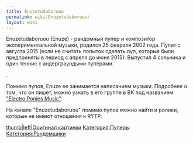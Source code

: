 ```yaml
---
title: Enuzetudaboruou
permalink: wiki/Enuzetudaboruou/
layout: wiki
---
```


Enuzetudaboruou (Enuze) - рандомный пупер и композитор экспериментальной
музыки, родился 25 февраля 2002 года. Пупит с августа 2015 (если не
считать попыток сделать пуп, которые были предприняты в период с апреля
до июня 2015). Выпустил 4 сольника и один теннис с андерграундыми
пуперами.

.

Помимо пупов, Enuze ее занимается написанием музыки. Подробнее о том,
что он пишет, можно узнать в его группе в ВК под названием ["Electro
Ponies Music"](https://vk.com/club120439845).

На канале "Enuzetudaboruou" помимо пупов можно найти и ролики, которые
не имеют отношения к RYTP.

[thumb\|left\|Оригинал картинки](Файл:15328_eightbit2.jpg "wikilink")
[Категория:Пуперы](Категория:Пуперы "wikilink")
[Категория:Рандомщики](Категория:Рандомщики "wikilink")
